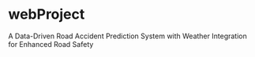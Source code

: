 # webProject
A Data-Driven Road Accident Prediction System with Weather Integration for Enhanced Road Safety
